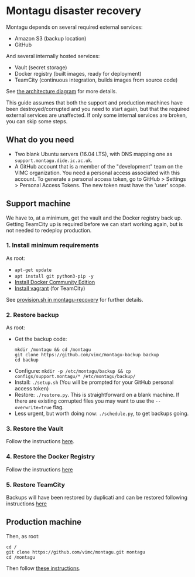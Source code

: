 # Montagu disaster recovery
Montagu depends on several required external services:

* Amazon S3 (backup location)
* GitHub

And several internally hosted services:

* Vault (secret storage)
* Docker registry (built images, ready for deployment)
* TeamCity (continuous integration, builds images from source code)

See [the architecture diagram](diagrams/VIMC%20Architecture.png) for more 
details.

This guide assumes that both the support and production machines have been
destroyed/corrupted and you need to start again, but that the required external
services are unaffected. If only some internal services are broken, you can
skip some steps.

## What do you need
* Two blank Ubuntu servers (16.04 LTS), with DNS mapping one as 
  `support.montagu.dide.ic.ac.uk`.
* A GitHub account that is a member of the "development" team on the VIMC 
  organization. You need a personal access associated with this account. To 
  generate a personal access token, go to GitHub > Settings > Personal Access 
  Tokens. The new token must have the 'user' scope.

## Support machine 

We have to, at a minimum, get the vault and the Docker registry back up. Getting TeamCity up is required before we can start working again, but is not needed to redeploy production.

### 1. Install minimum requirements

As root:

* `apt-get update`
* `apt install git python3-pip -y`
* [Install Docker Community Edition](https://docs.docker.com/engine/installation/)
* [Install vagrant](https://www.vagrantup.com/downloads.html) (for TeamCity)

See [provision.sh in montagu-recovery](https://github.com/vimc/montagu-recovery/blob/master/provision.sh) for further details.

### 2. Restore backup

As root:

* Get the backup code:
  ```
  mkdir /montagu && cd /montagu
  git clone https://github.com/vimc/montagu-backup backup
  cd backup
  ```
* Configure: `mkdir -p /etc/montagu/backup && cp configs/support.montagu/* /etc/montagu/backup/`
* Install: `./setup.sh` (You will be prompted for your GitHub personal access
  token)
* Restore: `./restore.py`. This is straightforward on a blank machine. If there
  are existing corrupted files you may want to use the `--overwrite=true` flag.
* Less urgent, but worth doing now: `./schedule.py`, to get backups going.

### 3. Restore the Vault

Follow the instructions [here](https://github.com/vimc/montagu-vault/blob/master/README.md#restoring-the-vault-from-backup).

### 4. Restore the Docker Registry

Follow the instructions [here](https://github.com/vimc/montagu-registry#deployment)

### 5. Restore TeamCity

Backups will have been restored by duplicati and can be restored following instructions [here](https://github.com/vimc/montagu-ci#recovery-from-backup)

## Production machine

Then, as root:
```
cd /
git clone https://github.com/vimc/montagu.git montagu
cd /montagu
```

Then follow [these instructions](https://github.com/vimc/montagu/blob/master/README.md).
